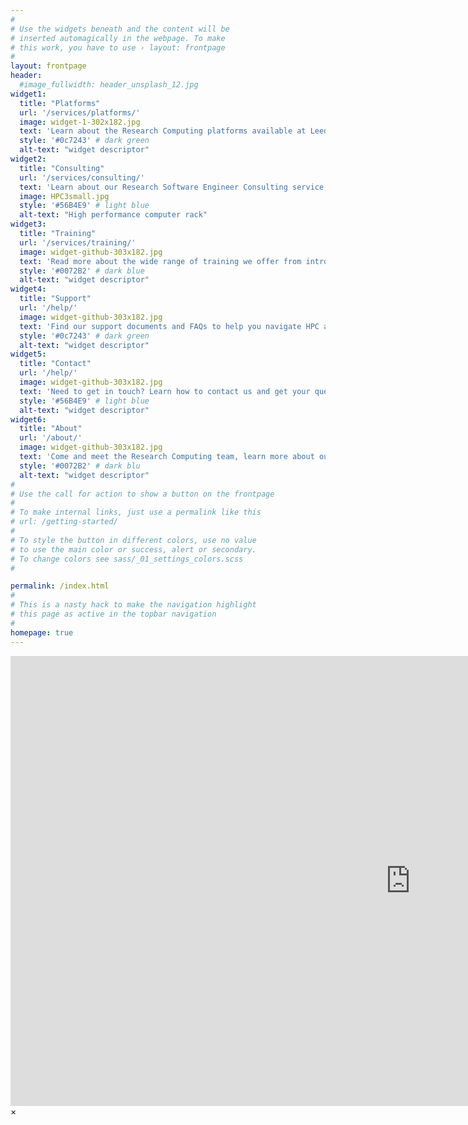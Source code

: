 ```yaml
---
#
# Use the widgets beneath and the content will be
# inserted automagically in the webpage. To make
# this work, you have to use › layout: frontpage
#
layout: frontpage
header:
  #image_fullwidth: header_unsplash_12.jpg
widget1:
  title: "Platforms"
  url: '/services/platforms/'
  image: widget-1-302x182.jpg
  text: 'Learn about the Research Computing platforms available at Leeds including HPC, Cloud and more.'
  style: '#0c7243' # dark green
  alt-text: "widget descriptor"
widget2:
  title: "Consulting"
  url: '/services/consulting/'
  text: 'Learn about our Research Software Engineer Consulting service, helping provide bespoke expertise to your research project.'
  image: HPC3small.jpg
  style: '#56B4E9' # light blue
  alt-text: "High performance computer rack"
widget3:
  title: "Training"
  url: '/services/training/'
  image: widget-github-303x182.jpg
  text: 'Read more about the wide range of training we offer from introduction to linux to Advanced Python courses.'
  style: '#0072B2' # dark blue
  alt-text: "widget descriptor"
widget4:
  title: "Support"
  url: '/help/'
  image: widget-github-303x182.jpg
  text: 'Find our support documents and FAQs to help you navigate HPC and any other Research Computing queries.'
  style: '#0c7243' # dark green
  alt-text: "widget descriptor"
widget5:
  title: "Contact"
  url: '/help/'
  image: widget-github-303x182.jpg
  text: 'Need to get in touch? Learn how to contact us and get your query direct to Research Computing.'
  style: '#56B4E9' # light blue
  alt-text: "widget descriptor"
widget6:
  title: "About"
  url: '/about/'
  image: widget-github-303x182.jpg
  text: 'Come and meet the Research Computing team, learn more about our work and history.'
  style: '#0072B2' # dark blu
  alt-text: "widget descriptor"
#
# Use the call for action to show a button on the frontpage
#
# To make internal links, just use a permalink like this
# url: /getting-started/
#
# To style the button in different colors, use no value
# to use the main color or success, alert or secondary.
# To change colors see sass/_01_settings_colors.scss
#

permalink: /index.html
#
# This is a nasty hack to make the navigation highlight
# this page as active in the topbar navigation
#
homepage: true
---
```


<div id="videoModal" class="reveal-modal large" data-reveal="">
  <div class="flex-video widescreen vimeo" style="display: block;">
    <iframe width="1280" height="720" src="https://www.youtube.com/embed/3b5zCFSmVvU" frameborder="0" allowfullscreen></iframe>
  </div>
  <a class="close-reveal-modal">&#215;</a>
</div>
